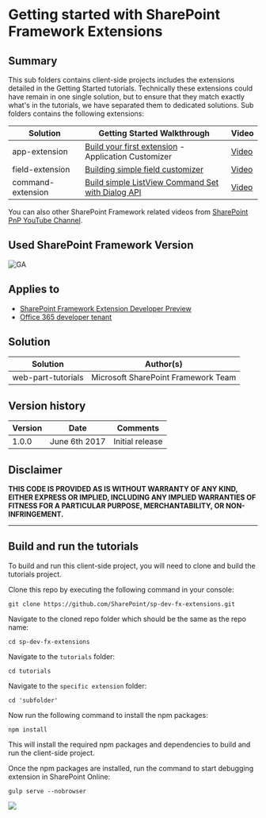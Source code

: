 # Getting started with SharePoint Framework Extensions

## Summary

This sub folders contains client-side projects includes the extensions detailed in the Getting Started tutorials. Technically these extensions could have remain in one single solution, but to ensure that they match exactly what's in the tutorials, we have separated them to dedicated solutions. Sub folders contains the following extensions:

| Solution  | Getting Started Walkthrough | Video
| ------------- | ------------- | ------------- |
| app-extension  | [Build your first extension](https://dev.office.com/sharepoint/docs/spfx/extensions/get-started/build-a-hello-world-extension) - Application Customizer  | [Video](https://www.youtube.com/watch?v=0BeS0HukW24&list=PLR9nK3mnD-OXtWO5AIIr7nCR3sWutACpV)  |
| field-extension  | [Building simple field customizer](https://dev.office.com/sharepoint/docs/spfx/extensions/get-started/building-simple-field-customizer)  | [Video](https://www.youtube.com/watch?v=fijOzUmlXrY&list=PLR9nK3mnD-OXtWO5AIIr7nCR3sWutACpV) |
| command-extension  | [Build simple ListView Command Set with Dialog API](https://dev.office.com/sharepoint/docs/spfx/extensions/get-started/building-simple-cmdset-with-dialog-api)  | [Video](https://www.youtube.com/watch?v=iW0LQQqAY0Y&list=PLR9nK3mnD-OXtWO5AIIr7nCR3sWutACpV)  |

You can also other SharePoint Framework related videos from [SharePoint PnP YouTube Channel](https://aka.ms/SPPnP-Videos).

## Used SharePoint Framework Version
![GA](https://img.shields.io/badge/version-1.2-green.svg)

## Applies to

* [SharePoint Framework Extension Developer Preview](https://dev.office.com/sharepoint/docs/spfx/extensions/overview-extensions)
* [Office 365 developer tenant](http://dev.office.com/sharepoint/docs/spfx/set-up-your-developer-tenant)

## Solution

| Solution  | Author(s) |
| ------------- | ------------- |
| web-part-tutorials  | Microsoft SharePoint Framework Team   |

## Version history

| Version  | Date | Comments |
| ------------- | ------------- | ------------- |
| 1.0.0  | June 6th 2017   | Initial release |

## Disclaimer

**THIS CODE IS PROVIDED AS IS WITHOUT WARRANTY OF ANY KIND, EITHER EXPRESS OR IMPLIED, INCLUDING ANY IMPLIED WARRANTIES OF FITNESS FOR A PARTICULAR PURPOSE, MERCHANTABILITY, OR NON-INFRINGEMENT.**

----------

## Build and run the tutorials

To build and run this client-side project, you will need to clone and build the tutorials project.

Clone this repo by executing the following command in your console:

```
git clone https://github.com/SharePoint/sp-dev-fx-extensions.git
```

Navigate to the cloned repo folder which should be the same as the repo name:

```
cd sp-dev-fx-extensions
```

Navigate to the `tutorials` folder:

```
cd tutorials
```

Navigate to the `specific extension` folder:

```
cd 'subfolder'
```


Now run the following command to install the npm packages:

```
npm install
```

This will install the required npm packages and dependencies to build and run the client-side project.

Once the npm packages are installed, run the command to start debugging extension in SharePoint Online:

```
gulp serve --nobrowser
```
<img src="https://pnptelemetry.azurewebsites.net/sp-dev-fx-extensions/tutorials" />